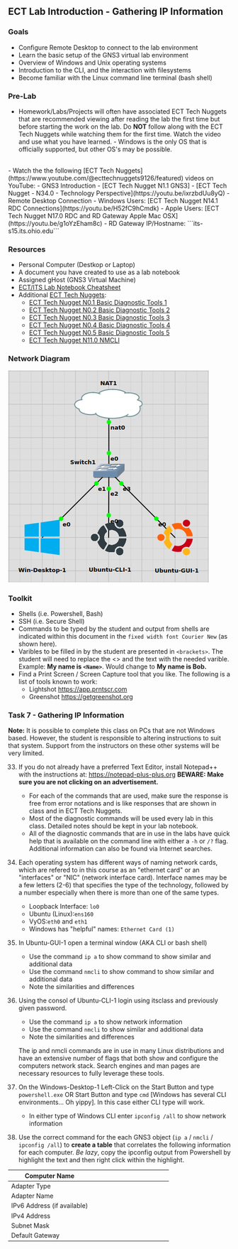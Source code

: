 ## ECT Lab Introduction - Gathering IP Information

### Goals
-   Configure Remote Desktop to connect to the lab environment
-   Learn the basic setup of the GNS3 virtual lab environment
-   Overview of Windows and Unix operating systems
-   Introduction to the CLI, and the interaction with filesystems
-   Become familiar with the Linux command line terminal (bash shell)

### Pre-Lab
- Homework/Labs/Projects will often have associated ECT Tech Nuggets that are recommended viewing after reading the lab the first time but before starting the work on the lab.  Do **NOT** follow along with the ECT Tech Nuggets while watching them for the first time. Watch the video and use what you have learned. - Windows is the only OS that is officially supported, but other OS's may be possible. 
<br>
- Watch the the following [ECT Tech Nuggets](https://www.youtube.com/@ecttechnuggets9126/featured) videos on YouTube:
    - GNS3 Introduction - [ECT Tech Nugget N1.1 GNS3]
    - [ECT Tech Nugget - N34.0 - Technology Perspective](https://youtu.be/ixrzbdUu8yQ)
    - Remote Desktop Connection
        - Windows Users: [ECT Tech Nugget N14.1 RDC Connections](https://youtu.be/H52fC9hCmdk)
        - Apple Users: [ECT Tech Nugget N17.0 RDC and RD Gateway Apple Mac OSX](https://youtu.be/g1oYzEham8c)
        - RD Gateway IP/Hostname: ```its-s15.its.ohio.edu```

### Resources

- Personal Computer (Destkop or Laptop)
- A document you have created to use as a lab notebook
- Assigned gHost (GNS3 Virtual Machine)
- [ECT/ITS Lab Notebook Cheatsheet](https://github.com/OHIO-ECT/Lab-Notebook-Cheat-Sheet)
- Additional [ECT Tech Nuggets](https://www.youtube.com/@ecttechnuggets9126/featured):
  - [ECT Tech Nugget N0.1 Basic Diagnostic Tools 1](https://youtu.be/_pRXauSnU6U)
  - [ECT Tech Nugget N0.2 Basic Diagnostic Tools 2](https://youtu.be/hWeJlNVaUbU)
  - [ECT Tech Nugget N0.3 Basic Diagnostic Tools 3](https://youtu.be/PMk53TngTio)
  - [ECT Tech Nugget N0.4 Basic Diagnostic Tools 4](https://youtu.be/gD-Tk1Bk7x0)
  - [ECT Tech Nugget N0.5 Basic Diagnostic Tools 5](https://youtu.be/QTIbS9wyfag)
  - [ECT Tech Nugget N11.0 NMCLI](https://youtu.be/43F51qVz9Ds)

### Network Diagram

![](./images/lab1-pic2-1.png)

### Toolkit

-   Shells (i.e. Powershell, Bash)
-   SSH (i.e. Secure Shell)
-   Commands to be typed by the student and output from shells are indicated within this document in the ``fixed width font Courier New`` (as shown here).
-   Varibles to be filled in by the student are presented in ``<brackets>``. The student will need to replace the <> and the text with the needed varible. Example: **My name is ``<Name>``**. Would change to **My name is Bob.**
-   Find a Print Screen / Screen Capture tool that you like. The following is a list of tools known to work:
    -   Lightshot <https://app.prntscr.com>
    -   Greenshot <https://getgreenshot.org>

### Task 7 - Gathering IP Information

**Note:** It is possible to complete this class on PCs that are not Windows based. However, the student is responsible to altering instructions to suit that system. Support from the instructors on these other systems will be very limited.

33. If you do not already have a preferred Text Editor, install Notepad++ with the instructions at: <https://notepad-plus-plus.org> 
**BEWARE: Make sure you are not clicking on an advertisement.**
    - For each of the commands that are used, make sure the response is free from error notations and is like responses that are shown in class and in ECT Tech Nuggets. 
    - Most of the diagnostic commands will be used every lab in this class. Detailed notes should be kept in your lab notebook.
    - All of the diagnostic commands that are in use in the labs have quick help that is available on the command line with either a `-h` or `/?` flag. Additional information can also be found via Internet searches.

34. Each operating system has different ways of naming network cards, which are refered to in this course as an "ethernet card" or an "interfaces" or "NIC" (network interface card). Interface names may be a few letters (2-6) that specifies the type of the technology, followed by a number especially when there is more than one of the same types. 
     - Loopback Interface: `lo0`
     - Ubuntu (Linux):`ens160`
     - VyOS:`eth0` and `eth1`
     - Windows has "helpful" names: `Ethernet Card (1)`
    
35. In Ubuntu-GUI-1 open a terminal window (AKA CLI or bash shell)
    - Use the command `ip a` to show command to show similar and additional data
    - Use the command `nmcli` to show command to show similar and additional data
    - Note the similarities and differences

36. Using the consol of Ubuntu-CLI-1 login using itsclass and previously given password.
    - Use the command `ip a` to show network information
    - Use the command `nmcli` to show similar and additional data
    - Note the similarities and differences

    The ip and nmcli commands are in use in many Linux distributions and have an extensive number of flags that both show and configure the computers network stack. Search engines and man pages are necessary resources to fully leverage these tools.

37. On the Windows-Desktop-1 Left-Click on the Start Button and type `powershell.exe` OR Start Button and type `cmd` [Windows has several CLI environments... Oh yippy]. In this case either CLI type will work.
    -   In either type of Windows CLI enter `ipconfig /all` to show network information

38. Use the correct command for the each GNS3 object (`ip a` / `nmcli` / `ipconfig /all`) to **create a table** that correlates the following information for each computer. *Be lazy*, copy the ipconfig output from Powershell by highlight the text and then right click within the highlight. 

|Computer Name   | &nbsp;&nbsp;&nbsp;&nbsp;&nbsp;&nbsp;&nbsp;&nbsp;&nbsp;&nbsp;&nbsp;&nbsp;&nbsp;&nbsp;&nbsp;&nbsp;&nbsp;&nbsp;&nbsp;&nbsp;&nbsp;&nbsp;&nbsp;&nbsp;&nbsp;&nbsp;&nbsp;&nbsp;&nbsp;&nbsp;&nbsp;&nbsp;&nbsp;&nbsp;&nbsp;&nbsp;&nbsp;&nbsp;&nbsp;&nbsp;&nbsp;&nbsp;&nbsp;  |
|---|---|
|Adapter Type   |  &nbsp; |
|Adapter Name   |   |
|IPv6 Address (if available)   |   |
|IPv4 Address   |   |
|Subnet Mask   |   |
|Default Gateway   |   |